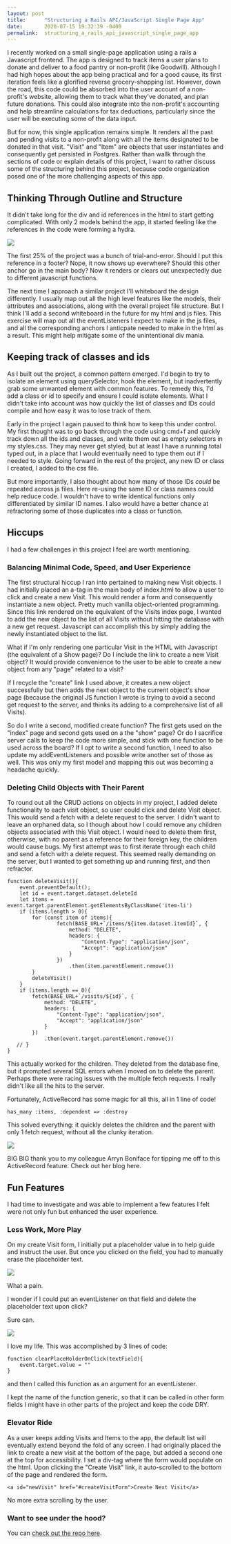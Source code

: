 ```yaml
---
layout: post
title:      "Structuring a Rails API/JavaScript Single Page App"
date:       2020-07-15 19:32:39 -0400
permalink:  structuring_a_rails_api_javascript_single_page_app
---
```


I recently worked on a small single-page application using a rails a Javascript frontend. The app is designed to track items a user plans to donate and deliver to a food pantry or non-profit (like Goodwill). Although I had high hopes about the app being practical and for a good cause, its first iteration feels like a glorified reverse grocery-shopping list. However, down the road, this code could be absorbed into the user account of a non-profit's website, allowing them to track what they've donated, and plan future donations. This could also integrate into the non-profit's accounting and help streamline calculations for tax deductions, particularly since the user will be executing some of the data input.

But for now, this single application remains simple. It renders all the past and pending visits to a non-profit along with all the items designated to be donated in that visit. "Visit" and "Item" are objects that user instantiates and consequently get persisted in Postgres. Rather than wallk through the sections of code or explain details of this project, I want to rather discuss some of the structuring behind this project, because code organization posed one of the more challenging aspects of this app.
## Thinking Through Outline and Structure
It didn't take long for the div and id references in the html to start getting complicated. With only 2 models behind the app, it started feeling like the references in the code were forming a hydra.

![](https://media3.giphy.com/media/ZFoTMBgPFwhcmWgtbp/source.gif)

The first 25% of the project was a bunch of trial-and-error. Should I put this reference in a footer? Nope, it now shows up everwhere? Should this other anchor go in the main body? Now it renders or clears out unexpectedly due to different javascript functions.

The next time I approach a similar project I'll whiteboard the design differently. I usually map out all the high level features like the models, their attributes and associations, along with the overall project file structure. But I think I'll add a second whiteboard in the future for my html and js files. This exercise will map out all the eventListeners I expect to make in the js files, and all the corresponding anchors I anticpate needed to make in the html as a result. This might help mitigate some of the unintentional div mania.
## Keeping track of classes and ids
As I built out the project, a common pattern emerged. I'd begin to try to isolate an element using querySelector, hook the element, but inadvertently grab some unwanted element with common features. To remedy this, I'd add a class or id to specify and ensure I could isolate elements. What I didn't take into account was how quickly the list of classes and IDs could compile and how easy it was to lose track of them.

Early in the project I again paused to think how to keep this under control. My first thought was to go back through the code using cmd+f and quickly track down all the ids and classes, and write them out as empty selectors in my styles.css. They may never get styled, but at least I have a running total typed out, in a place that I would eventually need to type them out if I needed to style. Going forward in the rest of the project, any new ID or class I created, I added to the css file.

But more importantly, I also thought about how many of those IDs *could* be repeated across js files. Here re-using the same ID or class names could help reduce code. I wouldn't have to write identical functions only differentiated by similar ID names. I also would have a better chance at refractoring some of those duplicates into a class or function.
## Hiccups
I had a few challenges in this project I feel are worth mentioning.
### Balancing Minimal Code, Speed, and User Experience
The first structural hiccup I ran into pertained to making new Visit objects. I had initially placed an a-tag in the main body of index.html to allow a user to click and create a new Visit. This would render a form and consequently instantiate a new object. Pretty much vanilla object-oriented programming. Since this link rendered on the equivalent of the Visits index page, I wanted to add the new object to the list of all Visits without hitting the database with a new get request. Javascript can accomplish this by simply adding the newly instantiated object to the list.

What if I'm only rendering one particular Visit in the HTML with Javascript (the equivalent of a Show page)? Do I include the link to create a new Visit object? It would provide convenience to the user to be able to create a new object from any "page" related to a visit?

If I recycle the "create" link I used above, it creates a new object successfully but then adds the next object to the current object's show page (because the original JS function I wrote is trying to avoid a second get request to the server, and thinks its adding to a comprehensive list of all Visits).

So do I write a second, modified create function? The first gets used on the "index" page and second gets used on a the "show" page? Or do I sacrifice server calls to keep the code more simple, and stick with one function to be used across the board? If I opt to write a second function, I need to also update my addEventListeners and possible write another set of those as well. This was only my first model and mapping this out was becoming a headache quickly.
### Deleting Child Objects with Their Parent
To round out all the CRUD actions on objects in my project, I added delete functionality to each visit object, so user could click and delete Visit object. This would send a fetch with a delete request to the server. I didn't want to leave an orphaned data, so I though about how I could remove any children objects associated with this Visit object. I would need to delete them first, otherwise, with no parent as a reference for their foreign key, the children would cause bugs.
My first attempt was to first iterate through each child and send a fetch with a delete request. This seemed really demanding on the server, but I wanted to get something up and running first, and then refractor.

```
function deleteVisit(){      
    event.preventDefault();
    let id = event.target.dataset.deleteId
    let items = event.target.parentElement.getElementsByClassName('item-li')
    if (items.length > 0){
        for (const item of items){
                fetch(BASE_URL+`/items/${item.dataset.itemId}`, {
                    method: "DELETE",
                    headers: {
                        "Content-Type": "application/json",
                        "Accept": "application/json"
                    }
                })
                    .then(item.parentElement.remove())
        }
        deleteVisit()
    }
    if (items.length == 0){
        fetch(BASE_URL+`/visits/${id}`, {
            method: "DELETE",
            headers: {
                "Content-Type": "application/json",
                "Accept": "application/json"
            }
        })
            .then(event.target.parentElement.remove())
   // }
}
```

This actually worked for the children. They deleted from the database fine, but it prompted several SQL errors when I moved on to delete the parent. Perhaps there were racing issues with the multiple fetch requests. I really didn't like all the hits to the server.

Fortunately, ActiveRecord has some magic for all this, all in 1 line of code!

```
has_many :items, :dependent => :destroy 
```
This solved everything: it quickly deletes the children and the parent with only 1 fetch request, without all the clunky iteration.

![](https://i.imgur.com/tS5Tv0L.png)

BIG BIG thank you to my colleague Arryn Boniface for tipping me off to this ActiveRecord feature. Check out her blog here.
## Fun Features
I had time to investigate and was able to implement a few features I felt were not only fun but enhanced the user experience.
### Less Work, More Play
 On my create Visit form, I initially put a placeholder value in to help guide and instruct the user. But once you clicked on the field, you had to manually erase the placeholder text.

![](https://i.imgur.com/9XWTamr.gif)

What a pain. 

I wonder if I could put an eventListener on that field and delete the placeholder text upon click?

Sure can.

![](https://i.imgur.com/Tb7gEfX.gif)

I love my life. This was accomplished by 3 lines of code: 
```
function clearPlaceHolderOnClick(textField){
    event.target.value = ""
}
```
and then I called this function as an argument for an eventListener.

I kept the name of the function generic, so that it can be called in other form fields I might have in other parts of the project and keep the code DRY.

### Elevator Ride
As a user keeps adding Visits and Items to the app, the default list will eventually extend beyond the fold of any screen. I had originally placed the link to create a new visit at the bottom of the page, but added a second one at the top for accessibility. I set a div-tag where the form would populate on the html. Upon clicking the "Create Visit" link, it auto-scrolled to the bottom of the page and rendered the form.

`<a id="newVisit" href="#createVisitForm">Create Next Visit</a>`

No more extra scrolling by the user.
### Want to see under the hood? 
You can [check out the repo here](https://github.com/ferrisbueller66/FoodShare).
